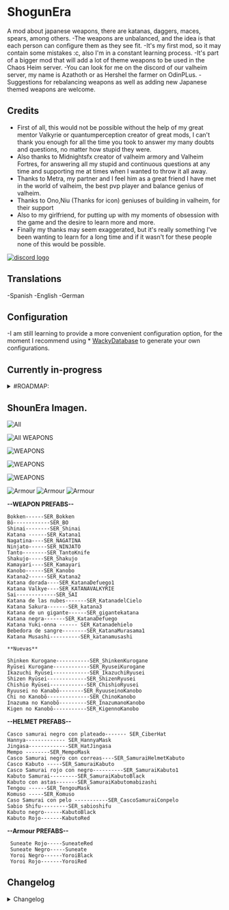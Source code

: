 # ShogunEra
A mod about japanese weapons, there are katanas, daggers, maces, spears, among others.
-The weapons are unbalanced, and the idea is that each person can configure them as they see fit. 
-It's my first mod, so it may contain some mistakes :c, also I'm in a constant learning process.
-It's part of a bigger mod that will add a lot of theme weapons to be used in the Chaos Heim server. 
-You can look for me on the discord of our valheim server, my name is Azathoth or as Hershel the farmer on OdinPLus.
-Suggestions for rebalancing weapons as well as adding new Japanese themed weapons are welcome.

 
## Credits
* First of all, this would not be possible without the help of my great mentor Valkyrie or quantumperception creator of great mods, I can't thank you enough for all the time you took to answer my many doubts and questions, no matter how stupid they were.
* Also thanks to Midnightsfx creator of valheim armory and Valheim Fortres, for answering all my stupid and continuous questions at any time and supporting me at times when I wanted to throw it all away.
* Thanks to Metra, my partner and I feel him as a great friend I have met in the world of valheim, the best pvp player and balance genius of valheim.
* Thanks to Ono,Niu (Thanks for icon) geniuses of building in valheim, for their support
* Also to my girlfriend, for putting up with my moments of obsession with the game and the desire to learn more and more.
* Finally my thanks may seem exaggerated, but it's really something I've been wanting to learn for a long time and if it wasn't for these people none of this would be possible. 


[![discord logo](https://i.imgur.com/uE6umQE.png)](https://discord.gg/Mj9y2w6w2B)

## Translations
-Spanish
-English
-German

## Configuration
-I am still learning to provide a more convenient configuration option, for the moment I recommend using * [WackyDatabase](https://valheim.thunderstore.io/package/WackyMole/WackysDatabase/) to generate your own configurations.

## Currently in-progress
<details>
  <summary>#ROADMAP:</summary>
  
  * Working on implementing bows and throwing weapons, such as kunais and shurikens. 
  * <p>Elaborate a progressive balance for weapons, as well as their damage and the resources they ask for<p>
  * Configure helmets by era 
  * Add more armors with their respective recipes, resistances, and effects  
  

</details>

## ShounEra Imagen.

![All ](https://i.imgur.com/LvWeXGY.png)

![All WEAPONS](https://i.imgur.com/ax1fPOd.png)

![WEAPONS](https://i.imgur.com/GDIcYs5.png)

![WEAPONS](https://i.imgur.com/XeXGyLh.png)

![WEAPONS](https://i.imgur.com/RHeahf7.png)

![Armour](https://i.imgur.com/QHlapY7.png)
![Armour](https://i.imgur.com/bX7dllS.png)
![Armour](https://i.imgur.com/8GWSEkc.png)


**--WEAPON PREFABS--**
```
Bokken------SER_Bokken
Bō------------SER_BO
Shinai--------SER_Shinai
Katana ------SER_Katana1
Nagatina----SER_NAGATINA
Ninjato------SER_NINJATO
Tanto--------SER_TantoKnife
Shakujo-----SER_Shakujo
Kamayari----SER_Kamayari
Kanobo------SER_Kanobo
Katana2------SER_Katana2
Katana dorada----SER_KatanaDefuego1
Katana Valkye----SER_KATANAVALKYRIE
Sai-------------SER_SAI
Katana de las nubes-------SER_KatanadelCielo
Katana Sakura-------SER_katana3
Katana de un gigante------SER_gigantekatana
Katana negra-------SER_KatanaDefuego
Katana Yuki-onna ------ SER_Katanadehielo
Bebedora de sangre--------SER_KatanaMurasama1
Katana Musashi----------SER_katanamusashi

**Nuevas**

Shinken Kurogane-----------SER_ShinkenKurogane
Ryūsei Kurogane------------SER_RyuseiKurogane
Ikazuchi Ryūsei------------SER_IkazuchiRyusei
Shizen Ryūsei-------------SER_ShizenRyusei
Chishio Ryūsei------------SER_ChishioRyusei
Ryuusei no Kanabō--------SER_RyuuseinoKanobo
Chi no Kanobō--------------SER_ChinoKanobo
Inazuma no Kanobō---------SER_InazumanoKanobo
Kigen no Kanobō-----------SER_KigennoKanobo

```

**--HELMET PREFABS--**
```
Casco samurai negro con plateado------- SER_CiberHat
Hannya------------- SER_HannyaMask
Jingasa-------------SER_HatJingasa 
Mempo --------SER_MempoMask 
Casco Samurai negro con correas----SER_SamuraiHelmetKabuto 
Casco Kabuto -----SER_SamuraiKabuto 
Casco Samurai rojo con negro----------SER_SamuraiKabuto1 
Kabuto Samurai---------SER_SamuraiKabutoBlack 
Kabuto con astas-------SER_SamuraiKabutomabizashi 
Tengou ------SER_TengouMask
Komuso -----SER_Komuso
Caso Samurai con pelo -----------SER_CascoSamuraiConpelo
Sabio Shifu---------SER_sabioshifu
Kabuto negro------KabutoBlack
Kabuto Rojo-------KabutoRed
```
**--Armour PREFABS--**
```
 Suneate Rojo-----SuneateRed
 Suneate Negro-----Suneate
 Yoroi Negro------YoroiBlack
 Yoroi Rojo-------YoroiRed 
```

## Changelog

<details>
  <summary>Changelog</summary>

  <summary>1.0.4</summary>
  
  - Se agregaron 1 armadura ninja, 2 mascaras y cascos, 5 katanas (ashland tier) 4 kanobos (ashland tier)
  - Se cambiaron los requisitos de crafting de algunas armas (reubicadas en la forja)
  - Se agregaron 1 armadura de Ronin y de Hakama 
  - Aun falta configurar y asignar un tier con un sentido de progreso a las armaduras 
  - Added 1 ninja armor, 2 masks and helmets, 5 katanas (ashland tier) 4 kanobos (ashland tier)
  - Changed crafting requirements of some weapons (relocated to the forge)
  - Added 1 Ronin armor and 1 Hakama armor 
  - Still need to configure and assign a tier with a sense of progress to armors 
  

   <summary>1.0.3</summary>

  - Added English translations and corrected the Spanish ones.
  - 4 new helmets and 2 armors were added (without assigning an era, damage, or description).

  <summary>1.0.2</summary>

  - Updated for Ashland.
  - Added language settings; English and German added (credits to Blubbson)
  - Some visual effects were added to the weapons.

  <summary>1.0.1</summary>

  - Added katana recipes and a sense of progress with corresponding damage.
  - Added oriental themed helmets and masks
  - Updated the prefabs of each weapon and mask
  ```

